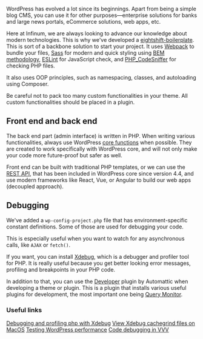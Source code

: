WordPress has evolved a lot since its beginnings. Apart from being a simple blog CMS, you can use it for other purposes—enterprise solutions for banks and large news portals, eCommerce solutions, web apps, etc.

Here at Infinum, we are always looking to advance our knowledge about modern technologies. This is why we've developed a [eightshift-boilerplate](https://github.com/infinum/eightshift-boilerplate). This is sort of a backbone solution to start your project. It uses [Webpack](https://webpack.js.org/) to bundle your files, [Sass](http://sass-lang.com/) for modern and quick styling using [BEM methodology](http://getbem.com/), [ESLint](http://eslint.org/) for JavaScript check, and [PHP_CodeSniffer](https://github.com/squizlabs/PHP_CodeSniffer) for checking PHP files.

It also uses OOP principles, such as namespacing, classes, and autoloading using Composer.

Be careful not to pack too many custom functionalities in your theme. All custom functionalities should be placed in a plugin.

## Front end and back end

The back end part (admin interface) is written in PHP. When writing various functionalities, always use WordPress [core functions](https://developer.wordpress.org/) when possible. They are created to work specifically with WordPress core, and will not only make your code more future-proof but safer as well.

Front end can be built with traditional PHP templates, or we can use the [REST API](https://developer.wordpress.org/rest-api/), that has been included in WordPress core since version 4.4, and use modern frameworks like React, Vue, or Angular to build our web apps (decoupled approach).

## Debugging

We've added a `wp-config-project.php` file that has environment-specific constant definitions. Some of those are used for debugging your code.

This is especially useful when you want to watch for any asynchronous calls, like `AJAX` or `fetch()`.

If you want, you can install [Xdebug](https://xdebug.org/), which is a debugger and profiler tool for PHP. It is really useful because you get better looking error messages, profiling and breakpoints in your PHP code.

In addition to that, you can use the [Developer](https://wordpress.org/plugins/developer/) plugin by Automattic when developing a theme or plugin. This is a plugin that installs various useful plugins for development, the most important one being [Query Monitor](https://wordpress.org/plugins/query-monitor/).

### Useful links

[Debugging and profiling php with Xdebug](https://www.sitepoint.com/debugging-and-profiling-php-with-xdebug/)
[View Xdebug cachegrind files on MacOS](http://nickology.com/2014/04/16/view-xdebug-cachegrind-files-on-mac-os/)
[Testing WordPress performance](https://codex.wordpress.org/Testing_WordPress_Performance)
[Code debugging in VVV](https://github.com/Varying-Vagrant-Vagrants/VVV/wiki/Code-Debugging)
